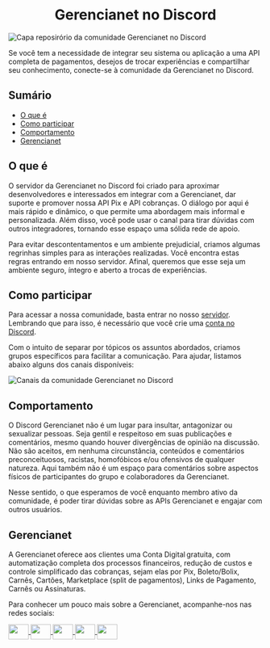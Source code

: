 <h1 align="center">Gerencianet no Discord</h1>

![Capa reposirório da comunidade Gerencianet no Discord](https://gerencianet.github.io/gn-comunidade-discord/assets/img/thumb-repository.png)

Se você tem a necessidade de integrar seu sistema ou aplicação a uma API completa de pagamentos, desejos de trocar experiências e compartilhar seu conhecimento, conecte-se à comunidade da Gerencianet no Discord.

## Sumário

- [O que é](#o-que-é)
- [Como participar](#como-participar)
- [Comportamento](#comportamento)
- [Gerencianet](#gerencianet)

## O que é

O servidor da Gerencianet no Discord foi criado para aproximar desenvolvedores e interessados em integrar com a Gerencianet, dar suporte e promover nossa API Pix e API cobranças. O diálogo por aqui é mais rápido e dinâmico, o que permite uma abordagem mais informal e personalizada. Além disso, você pode usar o canal para tirar dúvidas com outros integradores, tornando esse espaço uma sólida rede de apoio.

Para evitar descontentamentos e um ambiente prejudicial, criamos algumas regrinhas simples para as interações realizadas. Você encontra estas regras entrando em nosso servidor. Afinal, queremos que esse seja um ambiente seguro, íntegro e aberto a trocas de experiências.

## Como participar

Para acessar a nossa comunidade, basta entrar no nosso [servidor](https://discord.gg/ptGHMtczcV).
Lembrando que para isso, é necessário que você crie uma [conta no Discord](https://discord.com/register).

Com o intuito de separar por tópicos os assuntos abordados, criamos grupos específicos para facilitar a comunicação. Para ajudar, listamos abaixo alguns dos canais disponíveis:

![Canais da comunidade Gerencianet no Discord](https://gerencianet.github.io/gn-comunidade-discord/assets/img/canais-discord.png)

## Comportamento

O Discord Gerencianet não é um lugar para insultar, antagonizar ou sexualizar pessoas. Seja gentil e respeitoso em suas publicações e comentários, mesmo quando houver divergências de opinião na discussão. Não são aceitos, em nenhuma circunstância, conteúdos e comentários preconceituosos, racistas, homofóbicos e/ou ofensivos de qualquer natureza. Aqui também não é um espaço para comentários sobre aspectos físicos de participantes do grupo e colaboradores da Gerencianet.

Nesse sentido, o que esperamos de você enquanto membro ativo da comunidade, é poder tirar dúvidas sobre as APIs Gerencianet e engajar com outros usuários.

## Gerencianet

A Gerencianet oferece aos clientes uma Conta Digital gratuita, com automatização completa dos processos financeiros, redução de custos e controle simplificado das cobranças, sejam elas por Pix, Boleto/Bolix, Carnês, Cartões, Marketplace (split de pagamentos), Links de Pagamento, Carnês ou Assinaturas.

Para conhecer um pouco mais sobre a Gerencianet, acompanhe-nos nas redes sociais:

<p align="left">
    <a href="https://www.youtube.com/c/GerencianetBr" target="_blank">
        <img align="center" src="https://gerencianet.github.io/gn-comunidade-discord/assets/img/youtube.svg" alt="" height="30" width="40" />
    </a>
    <a href="https://www.facebook.com/Gerencianet" target="_blank">
        <img align="center" src="https://gerencianet.github.io/gn-comunidade-discord/assets/img/facebook.svg" alt="" height="30" width="40" />
    </a>
    <a href="https://twitter.com/gerencianet" target="_blank">
        <img align="center" src="https://gerencianet.github.io/gn-comunidade-discord/assets/img/twitter.svg" alt="" height="30" width="40"/>
    </a>
    <a href="https://www.instagram.com/gerencianet" target="_blank">
        <img align="center" src="https://gerencianet.github.io/gn-comunidade-discord/assets/img/instagram.svg" alt="" height="30" width="40" />
    </a>
    <a href="https://www.linkedin.com/company/gerencianet" target="_blank">
        <img align="center" src="https://gerencianet.github.io/gn-comunidade-discord/assets/img/linkedin.svg" alt="" height="30" width="40" />
    </a>    
</p>
